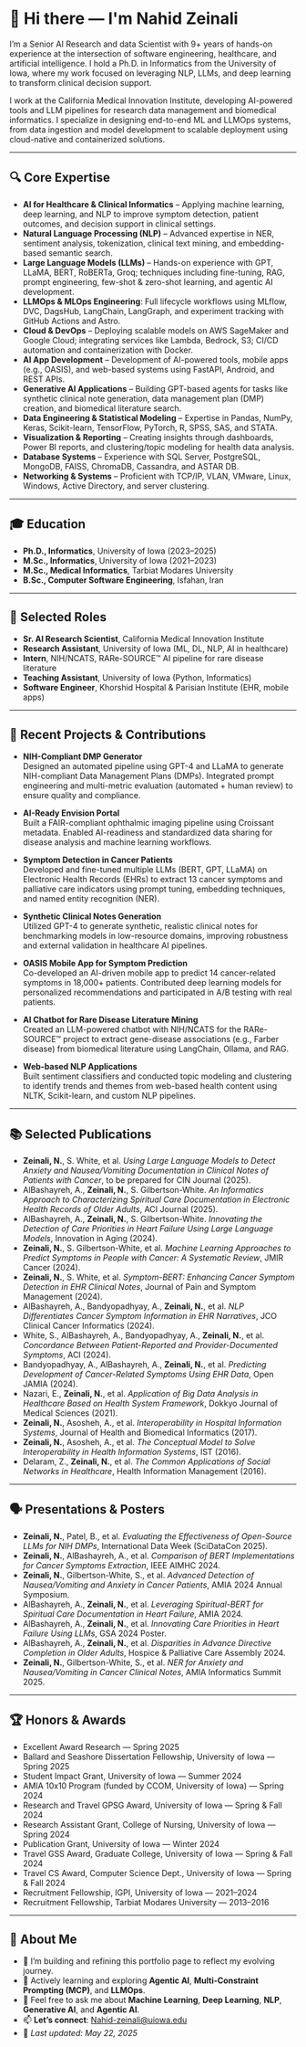
# 👋 Hi there — I'm Nahid Zeinali

I’m a Senior AI Research and data Scientist with 9+ years of hands-on experience at the intersection of software engineering, healthcare, and artificial intelligence. I hold a Ph.D. in Informatics from the University of Iowa, where my work focused on leveraging NLP, LLMs, and deep learning to transform clinical decision support.

I work at the California Medical Innovation Institute, developing AI-powered tools and LLM pipelines for research data management and biomedical informatics. I specialize in designing end-to-end ML and LLMOps systems, from data ingestion and model development to scalable deployment using cloud-native and containerized solutions.

---
## 🔍 Core Expertise

- **AI for Healthcare & Clinical Informatics** – Applying machine learning, deep learning, and NLP to improve symptom detection, patient outcomes, and decision support in clinical settings.
- **Natural Language Processing (NLP)** – Advanced expertise in NER, sentiment analysis, tokenization, clinical text mining, and embedding-based semantic search.
- **Large Language Models (LLMs)** – Hands-on experience with GPT, LLaMA, BERT, RoBERTa, Groq; techniques including fine-tuning, RAG, prompt engineering, few-shot & zero-shot learning, and agentic AI development.
- **LLMOps & MLOps Engineering**: Full lifecycle workflows using MLflow, DVC, DagsHub, LangChain, LangGraph, and experiment tracking with GitHub Actions and Astro.
- **Cloud & DevOps** – Deploying scalable models on AWS SageMaker and Google Cloud; integrating services like Lambda, Bedrock, S3; CI/CD automation and containerization with Docker.
- **AI App Development** – Development of AI-powered tools, mobile apps (e.g., OASIS), and web-based systems using FastAPI, Android, and REST APIs.
- **Generative AI Applications** – Building GPT-based agents for tasks like synthetic clinical note generation, data management plan (DMP) creation, and biomedical literature search.
- **Data Engineering & Statistical Modeling** – Expertise in Pandas, NumPy, Keras, Scikit-learn, TensorFlow, PyTorch, R, SPSS, SAS, and STATA.
- **Visualization & Reporting** – Creating insights through dashboards, Power BI reports, and clustering/topic modeling for health data analysis.
- **Database Systems** – Experience with SQL Server, PostgreSQL, MongoDB, FAISS, ChromaDB, Cassandra, and ASTAR DB.
- **Networking & Systems** – Proficient with TCP/IP, VLAN, VMware, Linux, Windows, Active Directory, and server clustering.
---

## 🎓 Education

- **Ph.D., Informatics**, University of Iowa (2023–2025)  
- **M.Sc., Informatics**, University of Iowa (2021–2023)  
- **M.Sc., Medical Informatics**, Tarbiat Modares University  
- **B.Sc., Computer Software Engineering**, Isfahan, Iran

---

## 💼 Selected Roles

- **Sr. AI Research Scientist**, California Medical Innovation Institute  
- **Research Assistant**, University of Iowa (ML, DL, NLP, AI in healthcare) 
- **Intern**, NIH/NCATS, RARe-SOURCE™ AI pipeline for rare disease literature  
- **Teaching Assistant**, University of Iowa (Python, Informatics)  
- **Software Engineer**, Khorshid Hospital & Parisian Institute (EHR, mobile apps)

---

## 🧠 Recent Projects & Contributions

- **NIH-Compliant DMP Generator**  
  Designed an automated pipeline using GPT-4 and LLaMA to generate NIH-compliant Data Management Plans (DMPs). Integrated prompt engineering and multi-metric evaluation (automated + human review) to ensure quality and compliance.

- **AI-Ready Envision Portal**  
  Built a FAIR-compliant ophthalmic imaging pipeline using Croissant metadata. Enabled AI-readiness and standardized data sharing for disease analysis and machine learning workflows.

- **Symptom Detection in Cancer Patients**  
  Developed and fine-tuned multiple LLMs (BERT, GPT, LLaMA) on Electronic Health Records (EHRs) to extract 13 cancer symptoms and palliative care indicators using prompt tuning, embedding techniques, and named entity recognition (NER).

- **Synthetic Clinical Notes Generation**  
  Utilized GPT-4 to generate synthetic, realistic clinical notes for benchmarking models in low-resource domains, improving robustness and external validation in healthcare AI pipelines.

- **OASIS Mobile App for Symptom Prediction**  
  Co-developed an AI-driven mobile app to predict 14 cancer-related symptoms in 18,000+ patients. Contributed deep learning models for personalized recommendations and participated in A/B testing with real patients.

- **AI Chatbot for Rare Disease Literature Mining**  
  Created an LLM-powered chatbot with NIH/NCATS for the RARe-SOURCE™ project to extract gene-disease associations (e.g., Farber disease) from biomedical literature using LangChain, Ollama, and RAG.

- **Web-based NLP Applications**  
  Built sentiment classifiers and conducted topic modeling and clustering to identify trends and themes from web-based health content using NLTK, Scikit-learn, and custom NLP pipelines.

---

## 📚 Selected Publications

- **Zeinali, N.**, S. White, et al. *Using Large Language Models to Detect Anxiety and Nausea/Vomiting Documentation in Clinical Notes of Patients with Cancer*, to be prepared for CIN Journal (2025).
- AlBashayreh, A., **Zeinali, N.**, S. Gilbertson-White. *An Informatics Approach to Characterizing Spiritual Care Documentation in Electronic Health Records of Older Adults*, ACI Journal (2025).
- AlBashayreh, A., **Zeinali, N.**, S. Gilbertson-White. *Innovating the Detection of Care Priorities in Heart Failure Using Large Language Models*, Innovation in Aging (2024).
- **Zeinali, N.**, S. Gilbertson-White, et al. *Machine Learning Approaches to Predict Symptoms in People with Cancer: A Systematic Review*, JMIR Cancer (2024).
- **Zeinali, N.**, S. White, et al. *Symptom-BERT: Enhancing Cancer Symptom Detection in EHR Clinical Notes*, Journal of Pain and Symptom Management (2024).
- AlBashayreh, A., Bandyopadhyay, A., **Zeinali, N.**, et al. *NLP Differentiates Cancer Symptom Information in EHR Narratives*, JCO Clinical Cancer Informatics (2024).
- White, S., AlBashayreh, A., Bandyopadhyay, A., **Zeinali, N.**, et al. *Concordance Between Patient-Reported and Provider-Documented Symptoms*, ACI (2024).
- Bandyopadhyay, A., AlBashayreh, A., **Zeinali, N.**, et al. *Predicting Development of Cancer-Related Symptoms Using EHR Data*, Open JAMIA (2024).
- Nazari, E., **Zeinali, N.**, et al. *Application of Big Data Analysis in Healthcare Based on Health System Framework*, Dokkyo Journal of Medical Sciences (2021).
- **Zeinali, N.**, Asosheh, A., et al. *Interoperability in Hospital Information Systems*, Journal of Health and Biomedical Informatics (2017).
- **Zeinali, N.**, Asosheh, A., et al. *The Conceptual Model to Solve Interoperability in Health Information Systems*, IST (2016).
- Delaram, Z., **Zeinali, N.**, et al. *The Common Applications of Social Networks in Healthcare*, Health Information Management (2016).

---
## 🗣️ Presentations & Posters

- **Zeinali, N.**, Patel, B., et al. *Evaluating the Effectiveness of Open-Source LLMs for NIH DMPs*, International Data Week (SciDataCon 2025).
- **Zeinali, N.**, AlBashayreh, A., et al. *Comparison of BERT Implementations for Cancer Symptoms Extraction*, IEEE AIMHC 2024.
- **Zeinali, N.**, Gilbertson-White, S., et al. *Advanced Detection of Nausea/Vomiting and Anxiety in Cancer Patients*, AMIA 2024 Annual Symposium.
- AlBashayreh, A., **Zeinali, N.**, et al. *Leveraging Spiritual-BERT for Spiritual Care Documentation in Heart Failure*, AMIA 2024.
- AlBashayreh, A., **Zeinali, N.**, et al. *Innovating Care Priorities in Heart Failure Using LLMs*, GSA 2024 Poster.
- AlBashayreh, A., **Zeinali, N.**, et al. *Disparities in Advance Directive Completion in Older Adults*, Hospice & Palliative Care Assembly 2024.
- **Zeinali, N.**, Gilbertson-White, S., et al. *NER for Anxiety and Nausea/Vomiting in Cancer Clinical Notes*, AMIA Informatics Summit 2025.

---
## 🏆 Honors & Awards

- Excellent Award Research — Spring 2025  
- Ballard and Seashore Dissertation Fellowship, University of Iowa — Spring 2025  
- Student Impact Grant, University of Iowa — Summer 2024  
- AMIA 10x10 Program (funded by CCOM, University of Iowa) — Spring 2024  
- Research and Travel GPSG Award, University of Iowa — Spring & Fall 2024  
- Research Assistant Grant, College of Nursing, University of Iowa — Spring 2024  
- Publication Grant, University of Iowa — Winter 2024  
- Travel GSS Award, Graduate College, University of Iowa — Spring & Fall 2024  
- Travel CS Award, Computer Science Dept., University of Iowa — Spring & Fall 2024  
- Recruitment Fellowship, IGPI, University of Iowa — 2021–2024  
- Recruitment Fellowship, Tarbiat Modares University — 2013–2016
  
---

## 🌟 About Me

- 🔭 I’m building and refining this portfolio page to reflect my evolving journey.
- 🌱 Actively learning and exploring **Agentic AI**, **Multi-Constraint Prompting (MCP)**, and **LLMOps**.
- 💬 Feel free to ask me about **Machine Learning**, **Deep Learning**, **NLP**, **Generative AI**, and **Agentic AI**.
- 📫 **Let’s connect**: Nahid-zeinali@uiowa.edu
- 📅 *Last updated: May 22, 2025*


